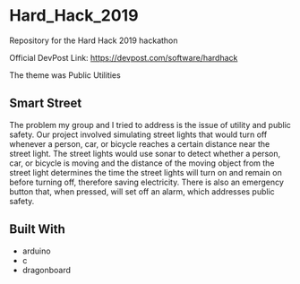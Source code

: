 # Hard_Hack_2019
Repository for the Hard Hack 2019 hackathon

Official DevPost Link: https://devpost.com/software/hardhack

The theme was Public Utilities

## Smart Street
The problem my group and I tried to address is the issue of utility and public safety. Our project involved simulating street lights that would turn off whenever a person, car, or bicycle reaches a certain distance near the street light. The street lights would use sonar to detect whether a person, car, or bicycle is moving and the distance of the moving object from the street light determines the time the street lights will turn on and remain on before turning off, therefore saving electricity. There is also an emergency button that, when pressed, will set off an alarm, which addresses public safety.

## Built With
* arduino
* c
* dragonboard
